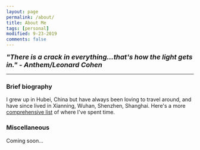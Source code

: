 ```yaml
---
layout: page
permalink: /about/
title: About Me
tags: [personal]
modified: 9-23-2019
comments: false
---
```


<strong><i><font size = "+1">"There is a crack in everything...that's how the light gets in."  - Anthem/Leonard Cohen</font></i></strong>

----

### Brief biography
I grew up in Hubei, China but have always been loving to travel around, and have since lived in Xianning, Wuhan, Shenzhen, Shanghai. Here's a more [comprehensive list](cities.md) of where I've spent time.

### Miscellaneous

Coming soon...
